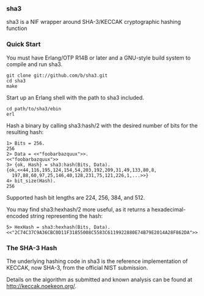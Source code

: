 ### sha3

sha3 is a NIF wrapper around SHA-3/KECCAK cryptographic hashing function

### Quick Start

You must have Erlang/OTP R14B or later and a GNU-style build system to compile and run sha3.

	git clone git://github.com/b/sha3.git
	cd sha3
	make

Start up an Erlang shell with the path to sha3 included.

	cd path/to/sha3/ebin
	erl

Hash a binary by calling sha3:hash/2 with the desired number of bits for the resulting hash:

	1> Bits = 256.
	256
	2> Data = <<"foobarbazquux">>.
	<<"foobarbazquux">>
	3> {ok, Hash} = sha3:hash(Bits, Data).
	{ok,<<44,116,195,124,154,54,203,192,209,31,49,133,80,8,
	  197,88,60,97,25,146,40,128,231,75,121,226,1,...>>}
	4> bit_size(Hash).
	256

Supported hash bit lengths are 224, 256, 384, and 512.

You may find sha3:hexhash/2 more useful, as it returns a hexadecimal-encoded string representing the hash:

	5> HexHash = sha3:hexhash(Bits, Data).
	<<"2C74C37C9A36CBC0D11F31855008C5583C6119922880E74B79E2014A28F862DA">>

### The SHA-3 Hash

The underlying hashing code in sha3 is the reference implementation of KECCAK, now SHA-3, from the official NIST submission.

Details on the algorithm as submitted and known analysis can be found at http://keccak.noekeon.org/.

